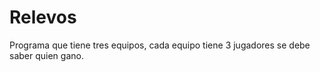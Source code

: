 # Relevos
 Programa que tiene tres equipos, cada equipo tiene 3 jugadores se debe saber quien gano.
